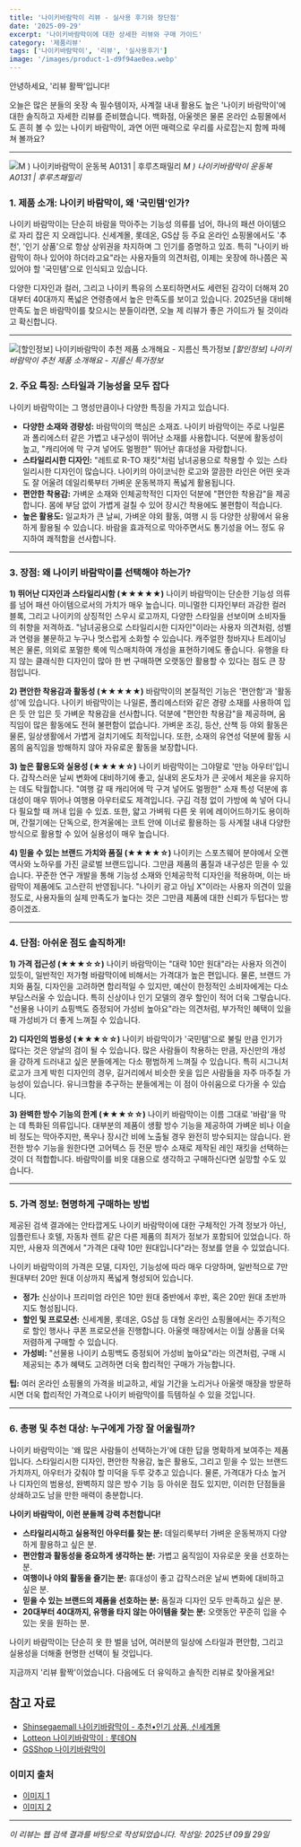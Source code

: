 ```yaml
---
title: '나이키바람막이 리뷰 - 실사용 후기와 장단점'
date: '2025-09-29'
excerpt: '나이키바람막이에 대한 상세한 리뷰와 구매 가이드'
category: '제품리뷰'
tags: ['나이키바람막이', '리뷰', '실사용후기']
image: '/images/product-1-d9f94ae0ea.webp'
---
```


안녕하세요, '리뷰 활짝'입니다!

오늘은 많은 분들의 옷장 속 필수템이자, 사계절 내내 활용도 높은 '나이키 바람막이'에 대한 솔직하고 자세한 리뷰를 준비했습니다. 백화점, 아울렛은 물론 온라인 쇼핑몰에서도 흔히 볼 수 있는 나이키 바람막이, 과연 어떤 매력으로 우리를 사로잡는지 함께 파헤쳐 볼까요?

---

![M ) 나이키바람막이 운동복 A0131 | 후루츠패밀리](/images/product-1-d9f94ae0ea.webp)
*M ) 나이키바람막이 운동복 A0131 | 후루츠패밀리*

### 1. 제품 소개: 나이키 바람막이, 왜 '국민템'인가?

나이키 바람막이는 단순히 바람을 막아주는 기능성 의류를 넘어, 하나의 패션 아이템으로 자리 잡은 지 오래입니다. 신세계몰, 롯데온, GS샵 등 주요 온라인 쇼핑몰에서도 '추천', '인기 상품'으로 항상 상위권을 차지하며 그 인기를 증명하고 있죠. 특히 "나이키 바람막이 하나 있어야 하더라고요"라는 사용자들의 의견처럼, 이제는 옷장에 하나쯤은 꼭 있어야 할 '국민템'으로 인식되고 있습니다.

다양한 디자인과 컬러, 그리고 나이키 특유의 스포티하면서도 세련된 감각이 더해져 20대부터 40대까지 폭넓은 연령층에서 높은 만족도를 보이고 있습니다. 2025년을 대비해 만족도 높은 바람막이를 찾으시는 분들이라면, 오늘 제 리뷰가 좋은 가이드가 될 것이라고 확신합니다.

---

![[할인정보] 나이키바람막이 추천 제품 소개해요 - 지름신 특가정보](/images/product-3-308791efc6.webp)
*[할인정보] 나이키바람막이 추천 제품 소개해요 - 지름신 특가정보*

### 2. 주요 특징: 스타일과 기능성을 모두 잡다

나이키 바람막이는 그 명성만큼이나 다양한 특징을 가지고 있습니다.

*   **다양한 소재와 경량성:** 바람막이의 핵심은 소재죠. 나이키 바람막이는 주로 나일론과 폴리에스터 같은 가볍고 내구성이 뛰어난 소재를 사용합니다. 덕분에 활동성이 높고, "캐리어에 막 구겨 넣어도 멀쩡한" 뛰어난 휴대성을 자랑합니다.
*   **스타일리시한 디자인:** "레트로 R-TO 재킷"처럼 남녀공용으로 착용할 수 있는 스타일리시한 디자인이 많습니다. 나이키의 아이코닉한 로고와 깔끔한 라인은 어떤 옷과도 잘 어울려 데일리룩부터 가벼운 운동복까지 폭넓게 활용됩니다.
*   **편안한 착용감:** 가벼운 소재와 인체공학적인 디자인 덕분에 "편안한 착용감"을 제공합니다. 몸에 부담 없이 가볍게 걸칠 수 있어 장시간 착용에도 불편함이 적습니다.
*   **높은 활용도:** 일교차가 큰 날씨, 가벼운 야외 활동, 여행 시 등 다양한 상황에서 유용하게 활용될 수 있습니다. 바람을 효과적으로 막아주면서도 통기성을 어느 정도 유지하여 쾌적함을 선사합니다.

---
### 3. 장점: 왜 나이키 바람막이를 선택해야 하는가?

**1) 뛰어난 디자인과 스타일리시함 (★★★★★)**
나이키 바람막이는 단순한 기능성 의류를 넘어 패션 아이템으로서의 가치가 매우 높습니다. 미니멀한 디자인부터 과감한 컬러 블록, 그리고 나이키의 상징적인 스우시 로고까지, 다양한 스타일을 선보이며 소비자들의 취향을 저격하죠. "남녀공용으로 스타일리시한 디자인"이라는 사용자 의견처럼, 성별과 연령을 불문하고 누구나 멋스럽게 소화할 수 있습니다. 캐주얼한 청바지나 트레이닝복은 물론, 의외로 포멀한 룩에 믹스매치하여 개성을 표현하기에도 좋습니다. 유행을 타지 않는 클래식한 디자인이 많아 한 번 구매하면 오랫동안 활용할 수 있다는 점도 큰 장점입니다.

**2) 편안한 착용감과 활동성 (★★★★★)**
바람막이의 본질적인 기능은 '편안함'과 '활동성'에 있습니다. 나이키 바람막이는 나일론, 폴리에스터와 같은 경량 소재를 사용하여 입은 듯 안 입은 듯 가벼운 착용감을 선사합니다. 덕분에 "편안한 착용감"을 제공하며, 움직임이 많은 활동에도 전혀 불편함이 없습니다. 가벼운 조깅, 등산, 산책 등 야외 활동은 물론, 일상생활에서 가볍게 걸치기에도 최적입니다. 또한, 소재의 유연성 덕분에 활동 시 몸의 움직임을 방해하지 않아 자유로운 활동을 보장합니다.

**3) 높은 활용도와 실용성 (★★★★☆)**
나이키 바람막이는 그야말로 '만능 아우터'입니다. 갑작스러운 날씨 변화에 대비하기에 좋고, 실내외 온도차가 큰 곳에서 체온을 유지하는 데도 탁월합니다. "여행 갈 때 캐리어에 막 구겨 넣어도 멀쩡한" 소재 특성 덕분에 휴대성이 매우 뛰어나 여행용 아우터로도 제격입니다. 구김 걱정 없이 가방에 쏙 넣어 다니다 필요할 때 꺼내 입을 수 있죠. 또한, 얇고 가벼워 다른 옷 위에 레이어드하기도 용이하며, 간절기에는 단독으로, 한겨울에는 코트 안에 이너로 활용하는 등 사계절 내내 다양한 방식으로 활용할 수 있어 실용성이 매우 높습니다.

**4) 믿을 수 있는 브랜드 가치와 품질 (★★★★☆)**
나이키는 스포츠웨어 분야에서 오랜 역사와 노하우를 가진 글로벌 브랜드입니다. 그만큼 제품의 품질과 내구성은 믿을 수 있습니다. 꾸준한 연구 개발을 통해 기능성 소재와 인체공학적 디자인을 적용하며, 이는 바람막이 제품에도 고스란히 반영됩니다. "나이키 광고 아님 X"이라는 사용자 의견이 있을 정도로, 사용자들의 실제 만족도가 높다는 것은 그만큼 제품에 대한 신뢰가 두텁다는 방증이겠죠.

---
### 4. 단점: 아쉬운 점도 솔직하게!

**1) 가격 접근성 (★★★☆☆)**
나이키 바람막이는 "대략 10만 원대"라는 사용자 의견이 있듯이, 일반적인 저가형 바람막이에 비해서는 가격대가 높은 편입니다. 물론, 브랜드 가치와 품질, 디자인을 고려하면 합리적일 수 있지만, 예산이 한정적인 소비자에게는 다소 부담스러울 수 있습니다. 특히 신상이나 인기 모델의 경우 할인이 적어 더욱 그렇습니다. "선물용 나이키 쇼핑백도 증정되어 가성비 높아요"라는 의견처럼, 부가적인 혜택이 있을 때 가성비가 더 좋게 느껴질 수 있습니다.

**2) 디자인의 범용성 (★★★☆☆)**
나이키 바람막이가 '국민템'으로 불릴 만큼 인기가 많다는 것은 양날의 검이 될 수 있습니다. 많은 사람들이 착용하는 만큼, 자신만의 개성을 강하게 드러내고 싶은 분들에게는 다소 평범하게 느껴질 수 있습니다. 특히 시그니처 로고가 크게 박힌 디자인의 경우, 길거리에서 비슷한 옷을 입은 사람들을 자주 마주칠 가능성이 있습니다. 유니크함을 추구하는 분들에게는 이 점이 아쉬움으로 다가올 수 있습니다.

**3) 완벽한 방수 기능의 한계 (★★★☆☆)**
나이키 바람막이는 이름 그대로 '바람'을 막는 데 특화된 의류입니다. 대부분의 제품이 생활 방수 기능을 제공하여 가벼운 비나 이슬비 정도는 막아주지만, 폭우나 장시간 비에 노출될 경우 완전히 방수되지는 않습니다. 완전한 방수 기능을 원한다면 고어텍스 등 전문 방수 소재로 제작된 레인 재킷을 선택하는 것이 더 적합합니다. 바람막이를 비옷 대용으로 생각하고 구매하신다면 실망할 수도 있습니다.

---
### 5. 가격 정보: 현명하게 구매하는 방법

제공된 검색 결과에는 안타깝게도 나이키 바람막이에 대한 구체적인 가격 정보가 아닌, 임플란트나 호텔, 자동차 렌트 같은 다른 제품의 최저가 정보가 포함되어 있었습니다. 하지만, 사용자 의견에서 "가격은 대략 10만 원대입니다"라는 정보를 얻을 수 있었습니다.

나이키 바람막이의 가격은 모델, 디자인, 기능성에 따라 매우 다양하며, 일반적으로 7만 원대부터 20만 원대 이상까지 폭넓게 형성되어 있습니다.

*   **정가:** 신상이나 프리미엄 라인은 10만 원대 중반에서 후반, 혹은 20만 원대 초반까지도 형성됩니다.
*   **할인 및 프로모션:** 신세계몰, 롯데온, GS샵 등 대형 온라인 쇼핑몰에서는 주기적으로 할인 행사나 쿠폰 프로모션을 진행합니다. 아울렛 매장에서는 이월 상품을 더욱 저렴하게 구매할 수 있습니다.
*   **가성비:** "선물용 나이키 쇼핑백도 증정되어 가성비 높아요"라는 의견처럼, 구매 시 제공되는 추가 혜택도 고려하면 더욱 합리적인 구매가 가능합니다.

**팁:** 여러 온라인 쇼핑몰의 가격을 비교하고, 세일 기간을 노리거나 아울렛 매장을 방문하시면 더욱 합리적인 가격으로 나이키 바람막이를 득템하실 수 있을 것입니다.

---
### 6. 총평 및 추천 대상: 누구에게 가장 잘 어울릴까?

나이키 바람막이는 '왜 많은 사람들이 선택하는가'에 대한 답을 명확하게 보여주는 제품입니다. 스타일리시한 디자인, 편안한 착용감, 높은 활용도, 그리고 믿을 수 있는 브랜드 가치까지, 아우터가 갖춰야 할 미덕을 두루 갖추고 있습니다. 물론, 가격대가 다소 높거나 디자인의 범용성, 완벽하지 않은 방수 기능 등 아쉬운 점도 있지만, 이러한 단점들을 상쇄하고도 남을 만한 매력이 충분합니다.

**나이키 바람막이, 이런 분들께 강력 추천합니다!**

*   **스타일리시하고 실용적인 아우터를 찾는 분:** 데일리룩부터 가벼운 운동복까지 다양하게 활용하고 싶은 분.
*   **편안함과 활동성을 중요하게 생각하는 분:** 가볍고 움직임이 자유로운 옷을 선호하는 분.
*   **여행이나 야외 활동을 즐기는 분:** 휴대성이 좋고 갑작스러운 날씨 변화에 대비하고 싶은 분.
*   **믿을 수 있는 브랜드의 제품을 선호하는 분:** 품질과 디자인 모두 만족하고 싶은 분.
*   **20대부터 40대까지, 유행을 타지 않는 아이템을 찾는 분:** 오랫동안 꾸준히 입을 수 있는 옷을 원하는 분.

나이키 바람막이는 단순히 옷 한 벌을 넘어, 여러분의 일상에 스타일과 편안함, 그리고 실용성을 더해줄 현명한 선택이 될 것입니다.

지금까지 '리뷰 활짝'이었습니다. 다음에도 더 유익하고 솔직한 리뷰로 찾아올게요!



## 참고 자료

- [Shinsegaemall 나이키바람막이 - 추천•인기 상품, 신세계몰](https://shinsegaemall.ssg.com/search.ssg?query=나이키바람막이)
- [Lotteon 나이키바람막이 : 롯데ON](https://www.lotteon.com/csearch/search/search?render=search&platform=pc&q=나이키바람막이&mallId=1)
- [GSShop 나이키바람막이](https://m.gsshop.com/search/searchSect.gs?tq=나이키바람막이&mseq=406355&ab=df)

### 이미지 출처
- [이미지 1](https://image.production.fruitsfamily.com/public/product/resized@width1125/Nx_WZVHmWW-BEC3F91B-F2E1-4B6B-B1C5-3236E0CBD614.jpg)
- [이미지 2](https://thumbnail9.coupangcdn.com/thumbnails/local/q-1/image2/PRODUCTREVIEW/202106/16/5808792323050737051/225dafb0-05dc-4f4e-871c-cfec42e85c2f.jpg)


---
*이 리뷰는 웹 검색 결과를 바탕으로 작성되었습니다.*
*작성일: 2025년 09월 29일*
